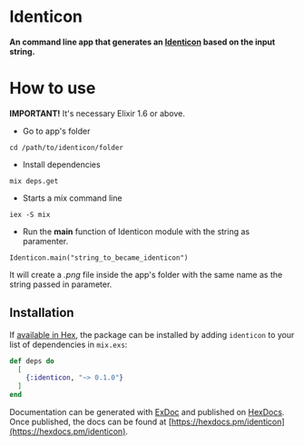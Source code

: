 # Identicon

**An command line app that generates an [Identicon](https://en.wikipedia.org/wiki/Identicon) based on the input string.**

# How to use

**IMPORTANT!** It's necessary Elixir 1.6 or above.

* Go to app's folder
```
cd /path/to/identicon/folder
```

* Install dependencies
```
mix deps.get
```

* Starts a mix command line
```
iex -S mix
```

* Run the **main** function of Identicon module with the string as paramenter.
```
Identicon.main("string_to_became_identicon")
```
It will create a *.png* file inside the app's folder with the same name as the string passed in parameter.

## Installation

If [available in Hex](https://hex.pm/docs/publish), the package can be installed
by adding `identicon` to your list of dependencies in `mix.exs`:

```elixir
def deps do
  [
    {:identicon, "~> 0.1.0"}
  ]
end
```

Documentation can be generated with [ExDoc](https://github.com/elixir-lang/ex_doc)
and published on [HexDocs](https://hexdocs.pm). Once published, the docs can
be found at [https://hexdocs.pm/identicon](https://hexdocs.pm/identicon).

